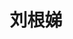 ---
title: "刘根娣" # 姓名
position: "博士" # 写硕士或博士
contact: "lgendi@mail.nankai.edu.cn" # 邮箱
description: "气动人工肌肉机器人的建模与运动控制" # 研究课题
photo: "/url_test/student/liugendi/photo.jpg" # 把wanghai改成自己名字的拼音
url: "/url_test/student/liugendi/"
place: 1
item:
- 哈尔滨工程大学学士 # 改成自己的最高学位
-  2024，南开大学研究生国家奖学金# 个人成果奖项奖励，总共不要超过4条，精简写
- 2022，The 8th International Conference on EECR--Best Paper Award
- 2022，华北5省大学生机器人大赛--决赛一等奖
- 2023，南方科技大学研究生论坛--口头报告奖
---
